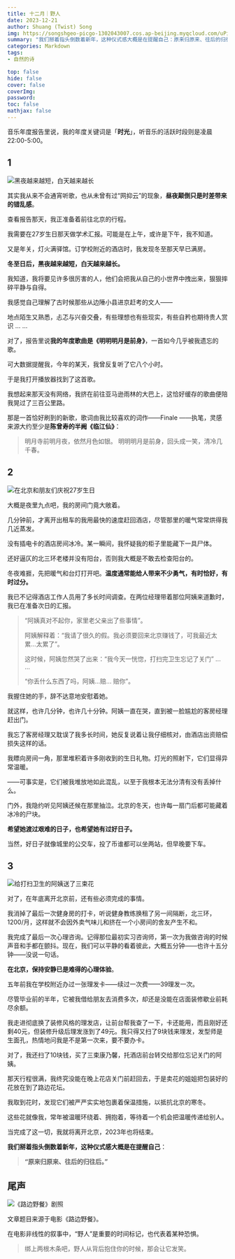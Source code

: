 ```yaml
---
title: 十二月｜野人
date: 2023-12-21
author: Shuang (Twist) Song
img: https://songshgeo-picgo-1302043007.cos.ap-beijing.myqcloud.com/uPic/y4Amax.png
summary: "我们掰着指头倒数着新年，这种仪式感大概是在提醒自己：原来归原来、往后的归往后。"
categories: Markdown
tags:
- 自然的诗

top: false
hide: false
cover: false
coverImg:
password:
toc: false
mathjax: false
---
```


音乐年度报告里说，我的年度关键词是「**时光**」，听音乐的活跃时段则是凌晨22:00-5:00。

## 1

![黑夜越来越短，白天越来越长](https://songshgeo-picgo-1302043007.cos.ap-beijing.myqcloud.com/uPic/IMG_6572.jpeg)

其实我从来不会通宵听歌，也从未曾有过“网抑云”的现象，**昼夜颠倒只是时差带来的错乱感**。

查看报告那天，我正准备着前往北京的行程。

我需要在27岁生日那天做学术汇报。可能是在上午，或许是下午，我不知道。

又是年关，灯火满驿馆。订学校附近的酒店时，我发现冬至那天早已满房。

**冬至日后，黑夜越来越短，白天越来越长。**

我知道，我将要见许多很厉害的人，他们会把我从自己的小世界中拽出来，狠狠摔碎平静与自得。

我感觉自己理解了古时候那些从边陲小县进京赶考的文人——

地点陌生又熟悉，忐忑与兴奋交叠，有些理想也有些现实，有些自矜也期待贵人赏识 ... ...

对了，报告里说**我的年度歌曲是《明明明月是前身》**，一首如今几乎被我遗忘的歌。

可大数据提醒我，今年的某天，我曾反复听了它八个小时。

于是我打开播放器找到了这首歌。

我想起来那天没有网络，我挤在前往亚马逊雨林的大巴上，这恰好缓存的歌曲便陪我晃过了三百公里路。

那是一首恰好刷到的新歌，歌词由我比较喜欢的词作——Finale ——执笔，灵感来源大约至少是**陈曾寿的半阙《临江仙》**：

> 明月寺前明月夜，依然月色如银。
> 明明明月是前身，回头成一笑，清冷几千春。

## 2

![在北京和朋友们庆祝27岁生日](https://songshgeo-picgo-1302043007.cos.ap-beijing.myqcloud.com/uPic/2294db2da8800d01afbe35ed34a54cf8.jpeg)

大概是夜里九点吧，我的房间门竟大敞着。

几分钟前，才离开出租车的我用最快的速度赶回酒店，尽管那里的暖气常常烘得我几近蒸发。

没有插电卡的酒店房间冰冷。某一瞬间，我怀疑我的柜子里能藏下一具尸体。

还好逼仄的北三环老楼并没有阳台，否则我大概是不敢去检查阳台的。

冬夜难捱，先把暖气和台灯打开吧。**温度通常能给人带来不少勇气，有时恰好，有时过分。**

我已不记得酒店工作人员用了多长时间调查。在两位经理带着那位阿姨来道歉时，我已在准备次日的汇报。

> “阿姨真对不起你，家里老父亲出了些事情”。
> 
> 阿姨解释着：“我请了很久的假。我必须要回来北京赚钱了，可我最近太累...太累了”。
> 
> 这时候，阿姨忽然哭了出来：“我今天一恍惚，打扫完卫生忘记了关门” ... ... 
> 
> “你丢什么东西了吗，阿姨...赔... 赔你”。

我握住她的手，辞不达意地安慰着她。

就这样，也许几分钟，也许几十分钟。阿姨一直在哭，直到被一脸尴尬的客房经理赶出门。

我忘了客房经理又耽误了我多长时间，她反复说着让我仔细核对，由酒店出资赔偿损失这样的话。

我瞟向房间一角，那里堆积着许多刚收到的生日礼物。灯光的照射下，它们显得异常温暖。

——可事实是，它们被我堆放地如此混乱，以至于我根本无法分清有没有丢掉什么。

门外，我隐约听见阿姨还候在那里抽泣。北京的冬天，也许每一扇门后都可能藏着冰冷的尸块。

**希望她渡过艰难的日子，也希望她有过好日子。**

当然，好日子就像城里的公交车，投了币谁都可以坐两站，但早晚要下车。

## 3

![给打扫卫生的阿姨送了三束花](https://songshgeo-picgo-1302043007.cos.ap-beijing.myqcloud.com/uPic/AC01FE42-A6EE-4614-BF29-151A232B1A10_1_105_c.jpeg)

对了，在年底离开北京前，还有些必须完成的事情。

我消掉了最后一次健身房的打卡，听说健身教练换租了另一间隔断，北三环，1200/月，这样就不会因外卖气味儿和挤在一个小房间的舍友产生不和。

我完成了最后一次心理咨询。记得那位最初实习咨询师，第一次为我做咨询的时候声音和手都在颤抖。现在，我们可以平静的看着彼此，大概五分钟——也许十五分钟——没说一句话。

**在北京，保持安静已是难得的心理体验**。

五年前我在学校附近办过一张理发卡——续过一次费——39理发一次。

尽管毕业前的半年，它被我借给朋友去消费多次，却还是没能在店面装修歇业前耗尽余额。

我走进彻底换了装修风格的理发店，让前台帮我查了一下，卡还能用，而且刚好还剩40元，但装修升级后理发涨到了49元。我只得又扫了9块钱来理发，发型师是生面孔，热情地问我是不是第一次来，要不要办卡。

对了，我还扫了10块钱，买了三束康乃馨，托酒店前台转交给那位忘记关门的阿姨。

那天行程很满，我终究没能在晚上花店关门前赶回去，于是卖花的姐姐把包装好的花放在到了路边花坛。

我取到花时，发现它们被严严实实地包裹着保温措施，以抵抗北京的寒冬。

这些花就像我，常年被温暖环绕着、拥抱着，等待着一个机会把温暖传递给别人。

当完成了这一切，我就将离开北京，2023年也将结束。

**我们掰着指头倒数着新年，这种仪式感大概是在提醒自己**：

> **“原来归原来、往后的归往后。”**

## 尾声

![《路边野餐》剧照](https://songshgeo-picgo-1302043007.cos.ap-beijing.myqcloud.com/uPic/y4Amax.png)

文章题目来源于电影《路边野餐》。

在电影非线性的叙事中，“野人”是重要的时间标记，也代表着某种恐惧。

> 绑上两根木条吧，野人从背后抱住你的时候，那会让它发笑。
